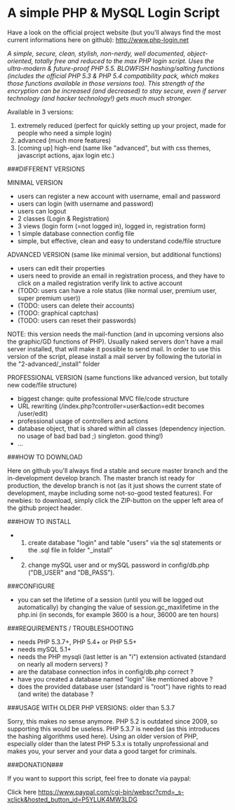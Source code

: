 # A simple PHP & MySQL Login Script #

Have a look on the official project website (but you'll always find the most current informations here on github):
http://www.php-login.net

*A simple, secure, clean, stylish, non-nerdy, well documented, object-oriented, totally free and reduced to the max PHP login script.
Uses the ultra-modern & future-proof PHP 5.5. BLOWFISH hashing/salting functions (includes the official PHP 5.3 & PHP 5.4 compatibility
pack, which makes those functions available in those versions too). This strength of the encryption can be increased (and decreased) to
stay secure, even if server technology (and hacker technology!) gets much much stronger.*

Available in 3 versions: 

1. extremely reduced (perfect for quickly setting up your project, made for people who need a simple login)
2. advanced (much more features)
3. [coming up] high-end (same like "advanced", but with css themes, javascript actions, ajax login etc.)

###DIFFERENT VERSIONS

MINIMAL VERSION
* users can register a new account with username, email and password
* users can login (with username and password)
* users can logout
* 2 classes (Login & Registration)
* 3 views (login form (=not logged in), logged in, registration form)
* 1 simple database connection config file
* simple, but effective, clean and easy to understand code/file structure

ADVANCED VERSION (same like minimal version, but additional functions)
* users can edit their properties
* users need to provide an email in registration process, and they have to click on a mailed registration verify link to active account
* (TODO: users can have a role status (like normal user, premium user, super premium user))
* (TODO: users can delete their accounts)
* (TODO: graphical captchas)
* (TODO: users can reset their passwords)

NOTE: this version needs the mail-function (and in upcoming versions also the graphic/GD functions of PHP).
Usually naked servers don't have a mail server installed, that will make it possible to send mail.
In order to use this version of the script, please install a mail server by following the tutorial in the "2-advanced/_install" folder

PROFESSIONAL VERSION (same functions like advanced version, but totally new code/file structure)
* biggest change: quite professional MVC file/code structure
* URL rewriting (/index.php?controller=user&action=edit becomes /user/edit)
* professional usage of controllers and actions
* database object, that is shared within all classes (dependency injection. no usage of bad bad bad ;) singleton. good thing!)
* ...

###HOW TO DOWNLOAD

Here on github you'll always find a stable and secure master branch and the in-development develop branch.
The master branch ist ready for production, the develop branch is not (as it just shows the current state of development,
maybe including some not-so-good tested features). For newbies: to download, simply click the ZIP-button on the upper left area of the
github project header.

###HOW TO INSTALL

* 1. create database "login" and table "users" via the sql statements or the .sql file in folder "_install"
* 2. change mySQL user and or mySQL password in config/db.php ("DB_USER" and "DB_PASS").

###CONFIGURE

* you can set the lifetime of a session (until you will be logged out automatically) by changing the value of session.gc_maxlifetime in the php.ini (in seconds, for example 3600 is a hour, 36000 are ten hours)

###REQUIREMENTS / TROUBLESHOOTING

* needs PHP 5.3.7+, PHP 5.4+ or PHP 5.5+
* needs mySQL 5.1+
* needs the PHP mysqli (last letter is an "i") extension activated (standard on nearly all modern servers) ?
* are the database connection infos in config/db.php correct ?
* have you created a database named "login" like mentioned above ?
* does the provided database user (standard is "root") have rights to read (and write) the database ?

###USAGE WITH OLDER PHP VERSIONS: older than 5.3.7

Sorry, this makes no sense anymore. PHP 5.2 is outdated since 2009, so supporting this would be useless.
PHP 5.3.7 is needed (as this introduces the hashing algorithms used here). Using an older version of PHP,
especially older than the latest PHP 5.3.x is totally unprofessional and makes you, your server and your data
a good target for criminals.

###DONATION###

If you want to support this script, feel free to donate via paypal:

Click here https://www.paypal.com/cgi-bin/webscr?cmd=_s-xclick&hosted_button_id=P5YLUK4MW3LDG
